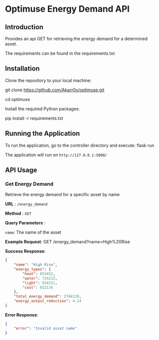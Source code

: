 # Optimuse Energy Demand API

## Introduction

Provides an api GET for retrieving the energy demand for a determined asset.
 
The requirements can be found in the requirements.txt

## Installation

Clone the repository to your local machine:

git clone https://github.com/Akarr0x/optimuse.git

cd optimuse

Install the required Python packages:

pip install -r requirements.txt

## Running the Application
To run the application, go to the controller directory and execute:
flask run 

The application will run on `http://127.0.0.1:5000/`


## API Usage

### Get Energy Demand

Retrieve the energy demand for a specific asset by name

**URL** : `/energy_demand`

**Method** : `GET`

**Query Parameters** :

`name`: The name of the asset

**Example Request**:
GET /energy_demand?name=High%20Rise

**Success Response**:
```json
{
    "name": "High Rise",
    "energy_types": {
        "heat": 853452,
        "water": 724213,
        "light": 554321,
        "cool": 652134
    },
    "total_energy_demand": 2784120,
    "energy_output_reduction": 4.14
}
```
**Error Response**:
```json
{
    "error": "Invalid asset name"
}

